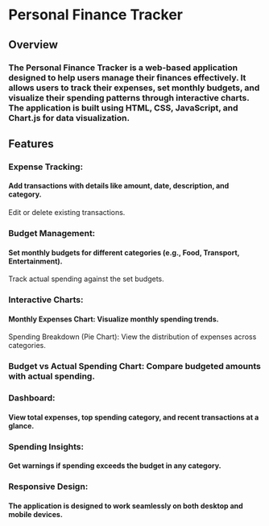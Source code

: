 # Personal Finance Tracker

## Overview
###    The Personal Finance Tracker is a web-based application designed to help users manage their finances effectively. It allows users to track their expenses, set monthly budgets, and visualize their spending patterns through interactive charts. The application is built using HTML, CSS, JavaScript, and Chart.js for data visualization.

## Features 

###  Expense Tracking:

#### Add transactions with details like amount, date, description, and category.
  Edit or delete existing transactions.

### Budget Management:

#### Set monthly budgets for different categories (e.g., Food, Transport, Entertainment).
Track actual spending against the set budgets.

### Interactive Charts:

#### Monthly Expenses Chart: Visualize monthly spending trends.
Spending Breakdown (Pie Chart): View the distribution of expenses across categories.

### Budget vs Actual Spending Chart: Compare budgeted amounts with actual spending.

### Dashboard:

#### View total expenses, top spending category, and recent transactions at a glance.

### Spending Insights:

#### Get warnings if spending exceeds the budget in any category.

### Responsive Design:

#### The application is designed to work seamlessly on both desktop and mobile devices.
